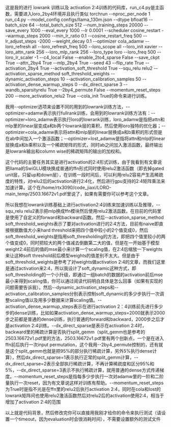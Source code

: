 这是我的进行 lowrank 训练以及 activation 2:4训练的代码库，run_c4.py是主函数，需要进入loro_2by4环境并且执行类似 torchrun --nproc_per_node 1 run_c4.py --model_config configs/llama_130m.json --dtype bfloat16 --batch_size 64 --total_batch_size 512 --num_training_steps 20000 --save_every 1000 --eval_every 1000 --lr 0.0001 --scheduler cosine_restart --warmup_steps 2000 --min_lr_ratio 0.1 --cosine_restart_freq 500 --lr_adjust_steps -2000 --weight_decay 0.1 --optimizer cola_adamw --loro_refresh all --loro_refresh_freq 500 --loro_scope all --loro_init xavier --loro_attn_rank 256 --loro_mlp_rank 256 --loro_type loro --loro_freq 500 --loro_lr_scaler -1 --c4_local False --enable_2to4_sparse False --save_ckpt True --attn_2by4 True --mlp_2by4 True --seed 43 --flip_rate True --activation_2by4 True --activation_soft_threshold True --squ_relu relu2 --activation_sparse_method soft_threshold_weights --dynamic_activation_steps 10 --activation_calibration_samples 50 --activation_dense_warmup_steps 0 --dx_direct_sparse 3 --wandb_sparsityrelu True --2by4_permute False --momentum_reset_steps 200 --more_activation_relu2 True --cola_init True的命令来进行训练。

我用--optimizer选项来设置不同的用到的lowrank训练方法，--optimizer=adamw表示执行fullrank训练，会用到的lowrank训练方法有：--optimizer=loro_adamw表示执行loro的lowrank训练，loro_adamw是指把attn和mlp里的linear层变成a和b两个lowrank层的乘积，然后使用loro独特的优化器；--optimizer=cola_adamw表示将attn和mlp层的linear层换成a和b乘积的形式但是在ab中间加入一个激活函数；--optimizer=lost_adamw是指将attn和mlp的linear层换成a和b乘积以及一个稀疏矩阵的形式，同时ab之间加入激活函数，最终输出是lowrank输出和column wise的稀疏矩阵的输出的加权和。

这个代码的主要任务其实是进行activation的2:4形式训练，由于我看到有文章说把llama的SwiGLU模块换成普通的ffn形式同时使用relu2激活函数（即去掉gated unit层，只留up和down层），在训练一段时间后，可以利用relu2容易产生高稀疏度的特性，对relu2后的activation进行2:4化，然后进行gpu支持的2:4矩阵乘法来加速计算。这个在/home/rtx3090/code_jiaxi/LORO-main_temp/2503.16672v1.pdf里说了，如果有需要你可以参考这个文章。

所以我想在lowrank训练基础上进行activation2:4训练来加速训练以及推理，--squ_relu relu2表示把mlp换成ffn模块然后使用relu2激活函数，在目前的代码里是使用了自定义的forward和backward函数。然后--activation_sparse_method soft_threshold_weights表示了要对activation进行的2:4方法，目前有naive即直接根据数值大小来hard threshold来把四个值中较小的2个值变成0，然后soft_threshold_weights是指用soft_thresholding的方法，即把四个值里较小的两个值变成0，同时把较大的两个值减去倒数第二大的值，但是在一开始基于模型weight2:4前后的值的mse最小来计算一个scaling值，在2:4后缩放一下weights来让这种soft threshold前后模型weights的值差别不太大。但是由于soft_threshold_weights是参考了对weights做activation 2:4的文章，而我们这里是通过activation来2:4，所以我设计了soft_dynamic这种方式，即soft_thresholding的一个小升级，即通过一组batch的数据的activation前后mse最小来得到scaling值，你可以通过阅读代码明白具体是怎么回事（如果有实现的问题需要告诉我）。然后--dynamic_activation_steps和--activation_calibration_samples分别表示控制soft_dynamic的多少步执行一次调整scaling值以及用多少数据来计算scaling值。--activation_dense_warmup_steps表示在进行activation 2：4训练前先进行多少步的dense训练，比如如果activation_dense_warmup_steps=2000就表示2000步之前都是普通的dense训练，执行普通的forward和backward，2000步之后才是activation 2:4训练。--dx_direct_sparse是表示在activation 2:4时，backward里的稀疏计算是否执行split_gemm（split_gemm也是参考的2503.16672v1.pdf里的方法，2503.16672v1.pdf里有两个创新点，一个是在进入ffn前后执行一次input permutation，这个我用--2by4_permute控制的，还有就是这个split_gemm也就是把95%的部分执行稀疏计算，另外5%执行dense计算），然后dx_direct_sparse=1表示执行正常的split_gemm计算，--dx_direct_sparse=2表示全部执行稀疏计算，不再计算稀疏度和区分95%和5%，--dx_direct_sparse=3表示不执行稀疏计算，就用普通的dense方式传递梯度。--momentum_reset_steps是指每多少步执行一次对adamw里的一阶和二阶量执行一次reset，因为有文章说这样对训练有帮助。--momentum_reset_steps为True时是指不光是在ffn里的relu2后执行activation 2:4，同时在cola和lost的lowrank矩阵间也使用relu2激活函数然后对relu2后的activation使用2:4，相当于增加了activation 2:4的范围

以上就是代码背景，然后修改完你可以直接用我刚才给你的命令来执行测试（请设置一个timeout，因为evaluation时会很消耗时间），不需要设置额外的测试文件